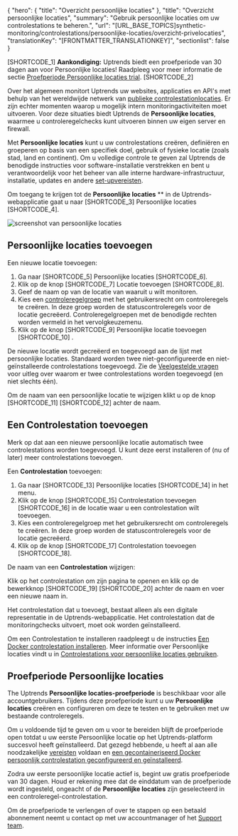 {
  "hero": {
    "title": "Overzicht persoonlijke locaties"
  },
  "title": "Overzicht persoonlijke locaties",
  "summary": "Gebruik persoonlijke locaties om uw controlestations te beheren.",
  "url": "[URL_BASE_TOPICS]synthetic-monitoring/controlestations/persoonlijke-locaties/overzicht-privelocaties",
  "translationKey": "[FRONTMATTER_TRANSLATIONKEY]",
  "sectionlist": false
}

[SHORTCODE_1] **Aankondiging:** Uptrends biedt een proefperiode van 30 dagen aan voor Persoonlijke locaties! Raadpleeg voor meer informatie de sectie [Proefperiode Persoonlijke locaties trial]([LINK_URL_1]). [SHORTCODE_2]

Over het algemeen monitort Uptrends uw websites, applicaties en API's met behulp van het wereldwijde netwerk van [publieke controlestationlocaties]([LINK_URL_2]). Er zijn echter momenten waarop u mogelijk intern monitoringactiviteiten moet uitvoeren. Voor deze situaties biedt Uptrends de **Persoonlijke locaties**, waarmee u controleregelchecks kunt uitvoeren binnen uw eigen server en firewall.

Met **Persoonlijke locaties** kunt u uw controlestations creëren, definiëren en groeperen op basis van een specifiek doel, gebruik of fysieke locatie (zoals stad, land en continent). Om u volledige controle te geven zal Uptrends de benodigde instructies voor software-installatie verstrekken en bent u verantwoordelijk voor het beheer van alle interne hardware-infrastructuur, installatie, updates en andere [set-upvereisten]([LINK_URL_3]).

Om toegang te krijgen tot de **Persoonlijke locaties** ** in de Uptrends-webapplicatie gaat u naar [SHORTCODE_3] Persoonlijke locaties [SHORTCODE_4].

![screenshot van persoonlijke locaties]([LINK_URL_4])

## Persoonlijke locaties toevoegen

Een nieuwe locatie toevoegen:

1. Ga naar [SHORTCODE_5] Persoonlijke locaties [SHORTCODE_6].
2. Klik op de knop [SHORTCODE_7] Locatie toevoegen [SHORTCODE_8].
3. Geef de naam op van de locatie van waaruit u wilt monitoren.
4. Kies een [controleregelgroep]([LINK_URL_5]) met het gebruikersrecht om controleregels te creëren. In deze groep worden de statuscontroleregels voor de locatie gecreëerd. Controleregelgroepen met de benodigde rechten worden vermeld in het vervolgkeuzemenu.
5. Klik op de knop [SHORTCODE_9] Persoonlijke locatie toevoegen [SHORTCODE_10] .

 De nieuwe locatie wordt gecreëerd en toegevoegd aan de lijst met persoonlijke locaties. Standaard worden twee niet-geconfigureerde en niet-geïnstalleerde controlestations toegevoegd. Zie de [Veelgestelde vragen]([LINK_URL_6]) voor uitleg over waarom er twee controlestations worden toegevoegd (en niet slechts één).

Om de naam van een persoonlijke locatie te wijzigen klikt u op de knop [SHORTCODE_11] [SHORTCODE_12] achter de naam.

## Een Controlestation toevoegen

Merk op dat aan een nieuwe persoonlijke locatie automatisch twee controlestations worden toegevoegd. U kunt deze eerst installeren of (nu of later) meer controlestations toevoegen.

Een **Controlestation** toevoegen:

1. Ga naar [SHORTCODE_13] Persoonlijke locaties [SHORTCODE_14] in het menu.
2. Klik op de knop [SHORTCODE_15] Controlestation toevoegen [SHORTCODE_16] in de locatie waar u een controlestation wilt toevoegen.
3. Kies een controleregelgroep met het gebruikersrecht om controleregels te creëren. In deze groep worden de statuscontroleregels voor de locatie gecreëerd.
4. Klik op de knop [SHORTCODE_17] Controlestation toevoegen [SHORTCODE_18].

De naam van een **Controlestation** wijzigen:

Klik op het controlestation om zijn pagina te openen en klik op de bewerkknop [SHORTCODE_19] [SHORTCODE_20] achter de naam en voer een nieuwe naam in.

Het controlestation dat u toevoegt, bestaat alleen als een digitale representatie in de Uptrends-webapplicatie. Het controlestation dat de monitoringchecks uitvoert, moet ook worden geïnstalleerd.

Om een Controlestation te installeren raadpleegt u de instructies [Een Docker controlestation installeren]([LINK_URL_7]). Meer informatie over Persoonlijke locaties vindt u in [Controlestations voor persoonlijke locaties gebruiken]([LINK_URL_8]).

## Proefperiode Persoonlijke locaties

The Uptrends **Persoonlijke locaties-proefperiode** is beschikbaar voor alle accountgebruikers. Tijdens deze proefperiode kunt u uw **Persoonlijke locaties** creëren en configureren om deze te testen en te gebruiken met uw bestaande controleregels.

Om u voldoende tijd te geven om u voor te bereiden blijft de proefperiode open totdat u uw eerste Persoonlijke locatie op het Uptrends-platform succesvol heeft geïnstalleerd. Dat gezegd hebbende, u heeft al aan alle noodzakelijke [vereisten]([LINK_URL_9]) voldaan en [een gecontaineriseerd Docker persoonlijk controlestation geconfigureerd en geïnstalleerd]([LINK_URL_10]).

Zodra uw eerste persoonlijke locatie actief is, begint uw gratis proefperiode van 30 dagen. Houd er rekening mee dat de einddatum van de proefperiode wordt ingesteld, ongeacht of de **Persoonlijke locaties** zijn geselecteerd in een controleregel-controlestation.

Om de proefperiode te verlengen of over te stappen op een betaald abonnement neemt u contact op met uw accountmanager of het [Support team]([LINK_URL_11]).
